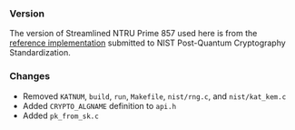 ### Version

The version of Streamlined NTRU Prime 857 used here is from the [reference implementation](https://csrc.nist.gov/CSRC/media/Projects/Post-Quantum-Cryptography/documents/round-2/submissions/NTRU-Prime-Round2.zip) submitted to NIST Post-Quantum Cryptography Standardization.

### Changes

- Removed `KATNUM`, `build`, `run`, `Makefile`, `nist/rng.c`, and `nist/kat_kem.c`
- Added `CRYPTO_ALGNAME` definition to `api.h`
- Added `pk_from_sk.c`
